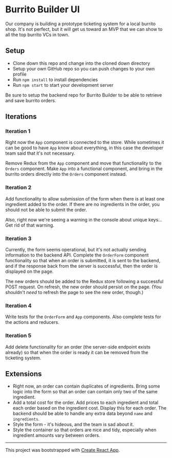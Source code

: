 # Burrito Builder UI

Our company is building a prototype ticketing system for a local burrito shop. It's not perfect, but it will get us toward an MVP that we can show to all the top burrito VCs in town.

## Setup

* Clone down this repo and change into the cloned down directory
* Setup your own GitHub repo so you can push changes to your own profile
* Run `npm install` to install dependencies
* Run `npm start` to start your development server

Be sure to setup the backend repo for Burrito Builder to be able to retrieve and save burrito orders.

## Iterations

### Iteration 1

Right now the `App` component is connected to the store. While sometimes it can be good to have `App` know about everything, in this case the developer team said that it's not necessary.

Remove Redux from the `App` component and move that functionality to the `Orders` component. Make `App` into a functional component, and bring in the burrito orders directly into the `Orders` component instead.

### Iteration 2

Add functionality to allow submission of the form when there is at least one ingredient added to the order. If there are no ingredients in the order, you should not be able to submit the order.

Also, right now we're seeing a warning in the console about unique keys... Get rid of that warning.

### Iteration 3

Currently, the form seems operational, but it's not actually sending information to the backend API. Complete the `OrderForm` component functionality so that when an order is submitted, it is sent to the backend, and if the response back from the server is successful, then the order is displayed on the page.

The new orders should be added to the Redux store following a successful POST request. On refresh, the new order should persist on the page. (You shouldn't _need_ to refresh the page to see the new order, though.)

### Iteration 4

Write tests for the `OrderForm` and `App` components. Also complete tests for the actions and reducers.

### Iteration 5

Add delete functionality for an order (the server-side endpoint exists already) so that when the order is ready it can be removed from the ticketing system.

## Extensions

* Right now, an order can contain duplicates of ingredients. Bring some logic into the form so that an order can contain only two of the same ingredient.
* Add a total cost for the order. Add prices to each ingredient and total each order based on the ingredient cost. Display this for each order. The backend should be able to handle any extra data beyond `name` and `ingredients`.
* Style the form - it's hideous, and the team is sad about it.
* Style the container so that orders are nice and tidy, especially when ingredient amounts vary between orders.


---

This project was bootstrapped with [Create React App](https://github.com/facebook/create-react-app).
